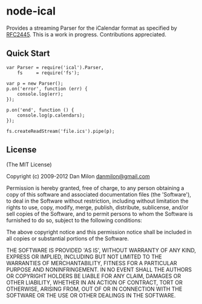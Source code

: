 # node-ical
  Provides a streaming Parser for the iCalendar format as specified by [RFC2445](http://www.ietf.org/rfc/rfc2445.txt).
  This is a work in progress. Contributions appreciated.

## Quick Start
    var Parser = require('ical').Parser,
        fs     = require('fs');

    var p = new Parser();
    p.on('error', function (err) {
        console.log(err);
    });

    p.on('end', function () {
        console.log(p.calendars);
    });

    fs.createReadStream('file.ics').pipe(p);

## License
(The MIT License)

Copyright (c) 2009-2012 Dan Milon <danmilon@gmail.com>

Permission is hereby granted, free of charge, to any person obtaining a copy of this software and associated documentation files (the 'Software'), to deal in the Software without restriction, including without limitation the rights to use, copy, modify, merge, publish, distribute, sublicense, and/or sell copies of the Software, and to permit persons to whom the Software is furnished to do so, subject to the following conditions:

The above copyright notice and this permission notice shall be included in all copies or substantial portions of the Software.

THE SOFTWARE IS PROVIDED 'AS IS', WITHOUT WARRANTY OF ANY KIND, EXPRESS OR IMPLIED, INCLUDING BUT NOT LIMITED TO THE WARRANTIES OF MERCHANTABILITY, FITNESS FOR A PARTICULAR PURPOSE AND NONINFRINGEMENT. IN NO EVENT SHALL THE AUTHORS OR COPYRIGHT HOLDERS BE LIABLE FOR ANY CLAIM, DAMAGES OR OTHER LIABILITY, WHETHER IN AN ACTION OF CONTRACT, TORT OR OTHERWISE, ARISING FROM, OUT OF OR IN CONNECTION WITH THE SOFTWARE OR THE USE OR OTHER DEALINGS IN THE SOFTWARE.
